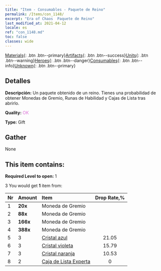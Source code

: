 ```yaml
---
title: "Item - Consumables - Paquete de Reino"
permalink: /Items/con_1148/
excerpt: "Era of Chaos  Paquete de Reino"
last_modified_at: 2021-04-12
locale: es
ref: "con_1148.md"
toc: false
classes: wide
---
```

 [Materials](/es/Items/){: .btn .btn--primary}[Artifacts](/es/Items/Artifacts/){: .btn .btn--success}[Units](/es/Items/Units/){: .btn .btn--warning}[Heroes](/es/Items/Heroes/){: .btn .btn--danger}[Consumables](/es/Items/Consumables/){: .btn .btn--info}[Unknown](/es/Items/Unknown/){: .btn .btn--primary}

## Detalles
 **Descripción:** Un paquete obtenido de un reino. Tienes una probabilidad de obtener Monedas de Gremio, Runas de Habilidad y Cajas de Lista tras abrirlo.

 **Quality:** <span style="color: #DA70D6">OK</span>

 **Type:** Gift

## Gather

  None

## This item contains:

 **Required Level to open:** 1

 3 You would get **1** item  from:

  | Nr | Amount |     Item    | Drop Rate,% |
  |:---|:-------|:------------|:---------:|
  | 1 |  **20x** | Moneda de Gremio |  | 21.05 | 
  | 2 |  **88x** | Moneda de Gremio |  | 15.79 | 
  | 3 |  **166x** | Moneda de Gremio |  | 10.53 | 
  | 4 |  **388x** | Moneda de Gremio |  | 5.26 | 
  | 5 | 3 | [Cristal azul](/es/Items/con_716/) | 21.05 | 
  | 6 | 3 | [Cristal violeta](/es/Items/con_720/) | 15.79 | 
  | 7 | 3 | [Cristal naranja](/es/Items/con_730/) | 10.53 | 
  | 8 | 2 | [Caja de Lista Experta](/es/Items/con_773/) | 0 | 
